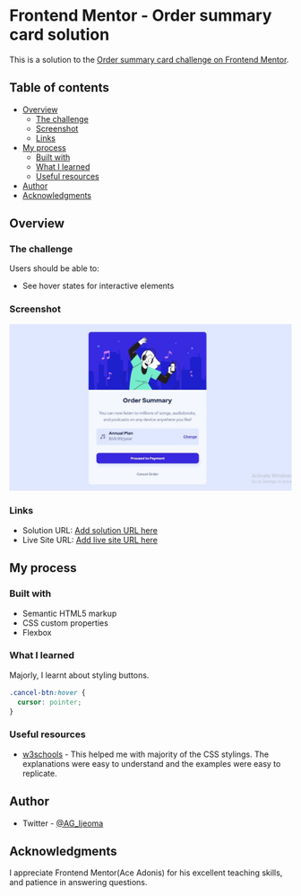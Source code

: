 # Frontend Mentor - Order summary card solution

This is a solution to the [Order summary card challenge on Frontend Mentor](https://www.frontendmentor.io/challenges/order-summary-component-QlPmajDUj).

## Table of contents

- [Overview](#overview)
  - [The challenge](#the-challenge)
  - [Screenshot](#screenshot)
  - [Links](#links)
- [My process](#my-process)
  - [Built with](#built-with)
  - [What I learned](#what-i-learned)
  - [Useful resources](#useful-resources)
- [Author](#author)
- [Acknowledgments](#acknowledgments)

## Overview

### The challenge

Users should be able to:

- See hover states for interactive elements

### Screenshot

![](/solution-screenshot.jpg)

### Links

- Solution URL: [Add solution URL here](https://your-solution-url.com)
- Live Site URL: [Add live site URL here](https://your-live-site-url.com)

## My process

### Built with

- Semantic HTML5 markup
- CSS custom properties
- Flexbox


### What I learned

Majorly, I learnt about styling buttons.

```css
.cancel-btn:hover {
  cursor: pointer;
}
```

### Useful resources

- [w3schools](https://www.w3shools.com) - This helped me with majority of the CSS stylings. The explanations were easy to understand and the examples were easy to replicate.

## Author
- Twitter - [@AG_Ijeoma](https://www.twitter.com/AG_Ijeoma)

## Acknowledgments

I appreciate Frontend Mentor(Ace Adonis) for his excellent teaching skills, and patience in answering questions.

